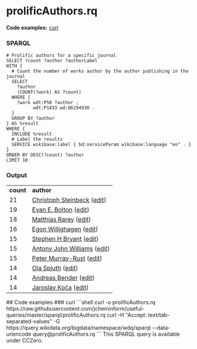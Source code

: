 # prolificAuthors.rq
**Code examples:** [curl](#curl)
### SPARQL
```sparql
# Prolific authors for a specific journal
SELECT ?count ?author ?authorLabel
WITH {
  # Count the number of works author by the author publishing in the journal
  SELECT
    ?author
    (COUNT(?work) AS ?count)
  WHERE {
    ?work wdt:P50 ?author ;
          wdt:P1433 wd:Q6294930 .
  }
  GROUP BY ?author
} AS %result
WHERE {
  INCLUDE %result 
  # Label the results
  SERVICE wikibase:label { bd:serviceParam wikibase:language "en" . } 
}
ORDER BY DESC(?count) ?author
LIMIT 10
```
### Output
<table>
  <tr>
    <td><b>count</b></td>
    <td><b>author</b></td>
  </tr>
  <tr>
    <td>21</td>
    <td><a href="https://tools.wmflabs.org/scholia/Q5111731">Christoph Steinbeck</a> (<a href="http://www.wikidata.org/entity/Q5111731">edit</a>)</td>
  </tr>
  <tr>
    <td>19</td>
    <td><a href="https://tools.wmflabs.org/scholia/Q28194918">Evan E. Bolton</a> (<a href="http://www.wikidata.org/entity/Q28194918">edit</a>)</td>
  </tr>
  <tr>
    <td>18</td>
    <td><a href="https://tools.wmflabs.org/scholia/Q41893354">Matthias Rarey</a> (<a href="http://www.wikidata.org/entity/Q41893354">edit</a>)</td>
  </tr>
  <tr>
    <td>16</td>
    <td><a href="https://tools.wmflabs.org/scholia/Q20895241">Egon Willighagen</a> (<a href="http://www.wikidata.org/entity/Q20895241">edit</a>)</td>
  </tr>
  <tr>
    <td>15</td>
    <td><a href="https://tools.wmflabs.org/scholia/Q28379581">Stephen H Bryant</a> (<a href="http://www.wikidata.org/entity/Q28379581">edit</a>)</td>
  </tr>
  <tr>
    <td>15</td>
    <td><a href="https://tools.wmflabs.org/scholia/Q4777220">Antony John Williams</a> (<a href="http://www.wikidata.org/entity/Q4777220">edit</a>)</td>
  </tr>
  <tr>
    <td>15</td>
    <td><a href="https://tools.wmflabs.org/scholia/Q908710">Peter Murray-Rust</a> (<a href="http://www.wikidata.org/entity/Q908710">edit</a>)</td>
  </tr>
  <tr>
    <td>14</td>
    <td><a href="https://tools.wmflabs.org/scholia/Q27061853">Ola Spjuth</a> (<a href="http://www.wikidata.org/entity/Q27061853">edit</a>)</td>
  </tr>
  <tr>
    <td>14</td>
    <td><a href="https://tools.wmflabs.org/scholia/Q28925563">Andreas Bender</a> (<a href="http://www.wikidata.org/entity/Q28925563">edit</a>)</td>
  </tr>
  <tr>
    <td>14</td>
    <td><a href="https://tools.wmflabs.org/scholia/Q39934705">Jaroslav Koča</a> (<a href="http://www.wikidata.org/entity/Q39934705">edit</a>)</td>
  </tr>
</table>
## Code examples
### curl
```shell
curl -o prolificAuthors.rq https://raw.githubusercontent.com/jcheminform/useful-queries/master/sparql/prolificAuthors.rq
curl -H "Accept: text/tab-separated-values" -G https://query.wikidata.org/bigdata/namespace/wdq/sparql --data-urlencode query@prolificAuthors.rq
```
This SPARQL query is available under CCZero.
